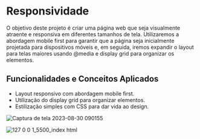# Responsividade

O objetivo deste projeto é criar uma página web que seja visualmente atraente e responsiva em diferentes tamanhos de tela. 
Utilizaremos a abordagem mobile first para garantir que a página seja inicialmente projetada para dispositivos móveis e, em seguida, 
iremos expandir o layout para telas maiores usando @media e display grid para organizar os elementos.


## Funcionalidades e Conceitos Aplicados
<ul>
<li>
  Layout responsivo com abordagem mobile first.
</li>
<li>
  Utilização do display grid para organizar elementos.
</li>
  <li>
  Estilização simples com CSS para dar vida ao design.
  </li>
</ul>

![Captura de tela 2023-08-30 090155](https://github.com/pachecx/Responsividade/assets/112892819/42654b0f-4d01-4ae3-96a3-fb5de87a9fa0)


![127 0 0 1_5500_index html](https://github.com/pachecx/Responsividade/assets/112892819/73ce03bb-cbf2-4b73-b259-252aa2f74b5f)
